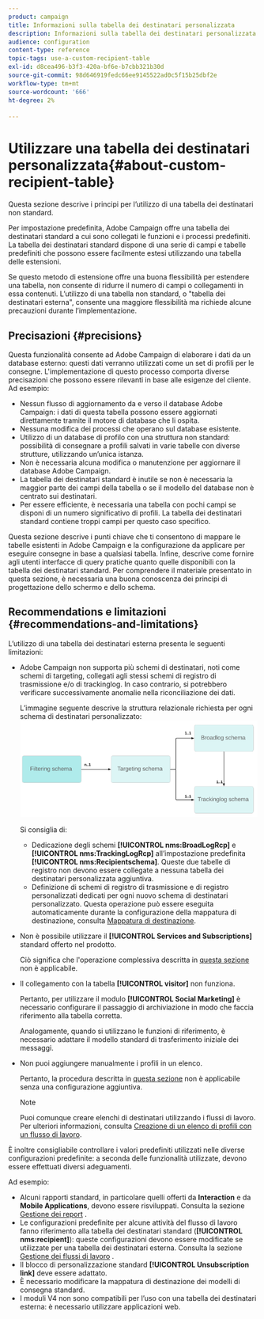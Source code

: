 ```yaml
---
product: campaign
title: Informazioni sulla tabella dei destinatari personalizzata
description: Informazioni sulla tabella dei destinatari personalizzata
audience: configuration
content-type: reference
topic-tags: use-a-custom-recipient-table
exl-id: d8cea496-b3f3-420a-bf6e-b7cbb321b30d
source-git-commit: 98d646919fedc66ee9145522ad0c5f15b25dbf2e
workflow-type: tm+mt
source-wordcount: '666'
ht-degree: 2%

---
```


# Utilizzare una tabella dei destinatari personalizzata{#about-custom-recipient-table}

Questa sezione descrive i principi per l’utilizzo di una tabella dei destinatari non standard.

Per impostazione predefinita, Adobe Campaign offre una tabella dei destinatari standard a cui sono collegati le funzioni e i processi predefiniti. La tabella dei destinatari standard dispone di una serie di campi e tabelle predefiniti che possono essere facilmente estesi utilizzando una tabella delle estensioni.

Se questo metodo di estensione offre una buona flessibilità per estendere una tabella, non consente di ridurre il numero di campi o collegamenti in essa contenuti. L’utilizzo di una tabella non standard, o &quot;tabella dei destinatari esterna&quot;, consente una maggiore flessibilità ma richiede alcune precauzioni durante l’implementazione.

## Precisazioni {#precisions}

Questa funzionalità consente ad Adobe Campaign di elaborare i dati da un database esterno: questi dati verranno utilizzati come un set di profili per le consegne. L&#39;implementazione di questo processo comporta diverse precisazioni che possono essere rilevanti in base alle esigenze del cliente. Ad esempio:

* Nessun flusso di aggiornamento da e verso il database Adobe Campaign: i dati di questa tabella possono essere aggiornati direttamente tramite il motore di database che li ospita.
* Nessuna modifica dei processi che operano sul database esistente.
* Utilizzo di un database di profilo con una struttura non standard: possibilità di consegnare a profili salvati in varie tabelle con diverse strutture, utilizzando un’unica istanza.
* Non è necessaria alcuna modifica o manutenzione per aggiornare il database Adobe Campaign.
* La tabella dei destinatari standard è inutile se non è necessaria la maggior parte dei campi della tabella o se il modello del database non è centrato sui destinatari.
* Per essere efficiente, è necessaria una tabella con pochi campi se disponi di un numero significativo di profili. La tabella dei destinatari standard contiene troppi campi per questo caso specifico.

Questa sezione descrive i punti chiave che ti consentono di mappare le tabelle esistenti in Adobe Campaign e la configurazione da applicare per eseguire consegne in base a qualsiasi tabella. Infine, descrive come fornire agli utenti interfacce di query pratiche quanto quelle disponibili con la tabella dei destinatari standard. Per comprendere il materiale presentato in questa sezione, è necessaria una buona conoscenza dei principi di progettazione dello schermo e dello schema.

## Recommendations e limitazioni {#recommendations-and-limitations}

L’utilizzo di una tabella dei destinatari esterna presenta le seguenti limitazioni:

* Adobe Campaign non supporta più schemi di destinatari, noti come schemi di targeting, collegati agli stessi schemi di registro di trasmissione e/o di trackinglog. In caso contrario, si potrebbero verificare successivamente anomalie nella riconciliazione dei dati.

   L’immagine seguente descrive la struttura relazionale richiesta per ogni schema di destinatari personalizzato:
   ![](assets/custom_recipient_limitation.png)

   Si consiglia di:

   * Dedicazione degli schemi **[!UICONTROL nms:BroadLogRcp]** e **[!UICONTROL nms:TrackingLogRcp]** all’impostazione predefinita **[!UICONTROL nms:Recipientschema]**. Queste due tabelle di registro non devono essere collegate a nessuna tabella dei destinatari personalizzata aggiuntiva.
   * Definizione di schemi di registro di trasmissione e di registro personalizzati dedicati per ogni nuovo schema di destinatari personalizzato. Questa operazione può essere eseguita automaticamente durante la configurazione della mappatura di destinazione, consulta [Mappatura di destinazione](../../configuration/using/target-mapping.md).

* Non è possibile utilizzare il **[!UICONTROL Services and Subscriptions]** standard offerto nel prodotto.

   Ciò significa che l&#39;operazione complessiva descritta in [questa sezione](../../delivery/using/managing-subscriptions.md) non è applicabile.

* Il collegamento con la tabella **[!UICONTROL visitor]** non funziona.

   Pertanto, per utilizzare il modulo **[!UICONTROL Social Marketing]** è necessario configurare il passaggio di archiviazione in modo che faccia riferimento alla tabella corretta.

   Analogamente, quando si utilizzano le funzioni di riferimento, è necessario adattare il modello standard di trasferimento iniziale dei messaggi.

* Non puoi aggiungere manualmente i profili in un elenco.

   Pertanto, la procedura descritta in [questa sezione](../../platform/using/creating-and-managing-lists.md) non è applicabile senza una configurazione aggiuntiva.

   >[!NOTE]
   >
   >Puoi comunque creare elenchi di destinatari utilizzando i flussi di lavoro. Per ulteriori informazioni, consulta [Creazione di un elenco di profili con un flusso di lavoro](../../configuration/using/creating-a-profile-list-with-a-workflow.md).

È inoltre consigliabile controllare i valori predefiniti utilizzati nelle diverse configurazioni predefinite: a seconda delle funzionalità utilizzate, devono essere effettuati diversi adeguamenti.

Ad esempio:

* Alcuni rapporti standard, in particolare quelli offerti da **Interaction** e da **Mobile Applications**, devono essere risviluppati. Consulta la sezione [Gestione dei report](../../configuration/using/managing-reports.md) .
* Le configurazioni predefinite per alcune attività del flusso di lavoro fanno riferimento alla tabella dei destinatari standard (**[!UICONTROL nms:recipient]**): queste configurazioni devono essere modificate se utilizzate per una tabella dei destinatari esterna. Consulta la sezione [Gestione dei flussi di lavoro](../../configuration/using/managing-workflows.md) .
* Il blocco di personalizzazione standard **[!UICONTROL Unsubscription link]** deve essere adattato.
* È necessario modificare la mappatura di destinazione dei modelli di consegna standard.
* I moduli V4 non sono compatibili per l’uso con una tabella dei destinatari esterna: è necessario utilizzare applicazioni web.
